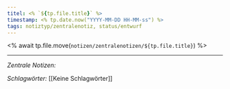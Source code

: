 ```yaml
---
titel: <% `${tp.file.title}` %>
timestamp: <% tp.date.now("YYYY-MM-DD HH-MM-ss") %>
tags: notiztyp/zentralenotiz, status/entwurf
---
```


<% 
await tp.file.move(`notizen/zentralenotizen/${tp.file.title}`)
%>

---
*Zentrale Notizen:*

*Schlagwörter:*
[[Keine Schlagwörter]]